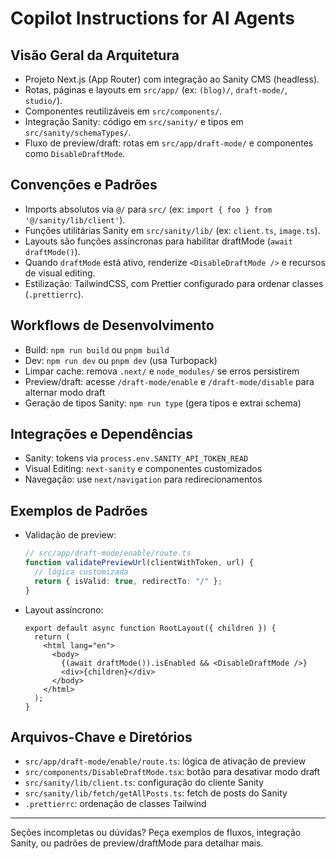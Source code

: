 
# Copilot Instructions for AI Agents

## Visão Geral da Arquitetura

- Projeto Next.js (App Router) com integração ao Sanity CMS (headless).
- Rotas, páginas e layouts em `src/app/` (ex: `(blog)/`, `draft-mode/`, `studio/`).
- Componentes reutilizáveis em `src/components/`.
- Integração Sanity: código em `src/sanity/` e tipos em `src/sanity/schemaTypes/`.
- Fluxo de preview/draft: rotas em `src/app/draft-mode/` e componentes como `DisableDraftMode`.

## Convenções e Padrões

- Imports absolutos via `@/` para `src/` (ex: `import { foo } from '@/sanity/lib/client'`).
- Funções utilitárias Sanity em `src/sanity/lib/` (ex: `client.ts`, `image.ts`).
- Layouts são funções assíncronas para habilitar draftMode (`await draftMode()`).
- Quando `draftMode` está ativo, renderize `<DisableDraftMode />` e recursos de visual editing.
- Estilização: TailwindCSS, com Prettier configurado para ordenar classes (`.prettierrc`).

## Workflows de Desenvolvimento

- Build: `npm run build` ou `pnpm build`
- Dev: `npm run dev` ou `pnpm dev` (usa Turbopack)
- Limpar cache: remova `.next/` e `node_modules/` se erros persistirem
- Preview/draft: acesse `/draft-mode/enable` e `/draft-mode/disable` para alternar modo draft
- Geração de tipos Sanity: `npm run type` (gera tipos e extrai schema)

## Integrações e Dependências

- Sanity: tokens via `process.env.SANITY_API_TOKEN_READ`
- Visual Editing: `next-sanity` e componentes customizados
- Navegação: use `next/navigation` para redirecionamentos

## Exemplos de Padrões

- Validação de preview:
  ```ts
  // src/app/draft-mode/enable/route.ts
  function validatePreviewUrl(clientWithToken, url) {
    // lógica customizada
    return { isValid: true, redirectTo: "/" };
  }
  ```
- Layout assíncrono:
  ```tsx
  export default async function RootLayout({ children }) {
    return (
      <html lang="en">
        <body>
          {(await draftMode()).isEnabled && <DisableDraftMode />}
          <div>{children}</div>
        </body>
      </html>
    );
  }
  ```

## Arquivos-Chave e Diretórios

- `src/app/draft-mode/enable/route.ts`: lógica de ativação de preview
- `src/components/DisableDraftMode.tsx`: botão para desativar modo draft
- `src/sanity/lib/client.ts`: configuração do cliente Sanity
- `src/sanity/lib/fetch/getAllPosts.ts`: fetch de posts do Sanity
- `.prettierrc`: ordenação de classes Tailwind

---

Seções incompletas ou dúvidas? Peça exemplos de fluxos, integração Sanity, ou padrões de preview/draftMode para detalhar mais.
